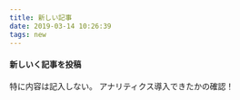 ```yaml
---
title: 新しい記事
date: 2019-03-14 10:26:39
tags: new
---
```

#### 新しいく記事を投稿
特に内容は記入しない。
アナリティクス導入できたかの確認！